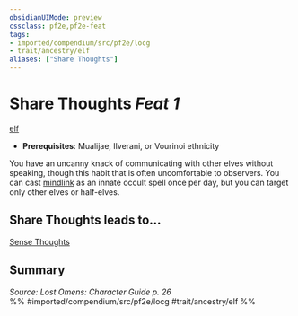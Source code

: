 ```yaml
---
obsidianUIMode: preview
cssclass: pf2e,pf2e-feat
tags:
- imported/compendium/src/pf2e/locg
- trait/ancestry/elf
aliases: ["Share Thoughts"]
---
```

# Share Thoughts  *Feat 1*  
[elf](elf.md)  

- **Prerequisites**: Mualijae, Ilverani, or Vourinoi ethnicity

You have an uncanny knack of communicating with other elves without speaking, though this habit that is often uncomfortable to observers. You can cast [mindlink](../spells/mindlink.md) as an innate occult spell once per day, but you can target only other elves or half-elves.

## Share Thoughts leads to...

[Sense Thoughts](sense-thoughts-locg.md)

## Summary

*Source: Lost Omens: Character Guide p. 26*  
%% #imported/compendium/src/pf2e/locg #trait/ancestry/elf %%